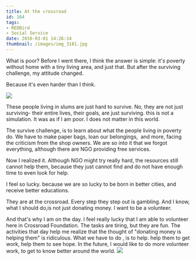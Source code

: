 ```yaml
---
title: At the crossroad
id: 164
tags:
- REDBird
- Social Service
date: 2016-03-01 14:26:14
thumbnail: /images/img_3181.jpg
---
```


What is poor? Before I went there, I think the answer is simple: it's poverty without home with a tiny living area, and just that. But after the surviving challenge, my attitude changed.

Because it's even harder than I think.
<!--more-->
![](/images/img201602271516171.jpg)

These people living in slums are just hard to survive. No, they are not just surviving- their entire lives, their goals, are just surviving. this is not a simulation. It was as if I am poor. I does not matter in this world.

The survive challenge, is to learn about what the people living in poverty do. We have to make paper bags, loan our belongings,  and more, facing the criticism from the shop owners. We are so into it that we forgot everything, although there are NGO providing free services.

Now I realized it. Although NGO might try really hard, the resources still cannot help them, because they just cannot find and do not have enough time to even look for help.

I feel so lucky. because we are so lucky to be born in better cities, and receive better educations.

They are at the crossroad. Every step they step out is gambling. And I know, what I should do,is not just donating money. I want to be a volunteer.

And that's why I am on the day. I feel really lucky that I am able to volunteer here in Crossroad Foundation. The tasks are tiring, but they are fun. The activities that day help me realize that the thought of "donating money is helping them" is ridiculous. What we have to do , is to help. help them to get work, help them to see hope. In the future, I would like to do more volunteer work, to get to know better around the world.
![](/images/img_3181.jpg)